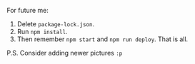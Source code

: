 For future me: 
1. Delete `package-lock.json`. 
2. Run `npm install`. 
3. Then remember `npm start` and `npm run deploy`. 
That is all.

P.S. Consider adding newer pictures `:p`